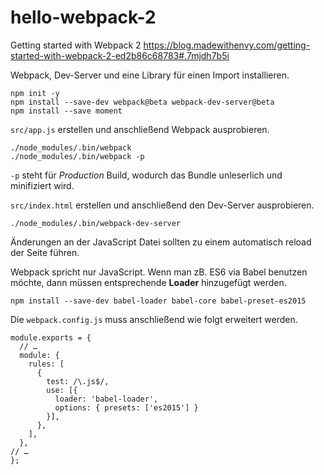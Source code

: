 # hello-webpack-2
Getting started with Webpack 2
https://blog.madewithenvy.com/getting-started-with-webpack-2-ed2b86c68783#.7mjdh7b5i

Webpack, Dev-Server und eine Library für einen Import installieren.
```
npm init -y
npm install --save-dev webpack@beta webpack-dev-server@beta
npm install --save moment
```

`src/app.js` erstellen und anschließend Webpack ausprobieren.
```
./node_modules/.bin/webpack
./node_modules/.bin/webpack -p
```
`-p` steht für *Production* Build, wodurch das Bundle unleserlich und minifiziert wird.

`src/index.html` erstellen und anschließend den Dev-Server ausprobieren.
```
./node_modules/.bin/webpack-dev-server
```
Änderungen an der JavaScript Datei sollten zu einem automatisch reload der Seite führen.

Webpack spricht nur JavaScript. Wenn man zB. ES6 via Babel benutzen möchte, dann müssen entsprechende **Loader** hinzugefügt werden.

```
npm install --save-dev babel-loader babel-core babel-preset-es2015
```
Die `webpack.config.js` muss anschließend wie folgt erweitert werden.
```
module.exports = {
  // …
  module: {
    rules: [
      {
        test: /\.js$/,
        use: [{
          loader: 'babel-loader',
          options: { presets: ['es2015'] }
        }],
      },
    ],
  },
// …
};
```
